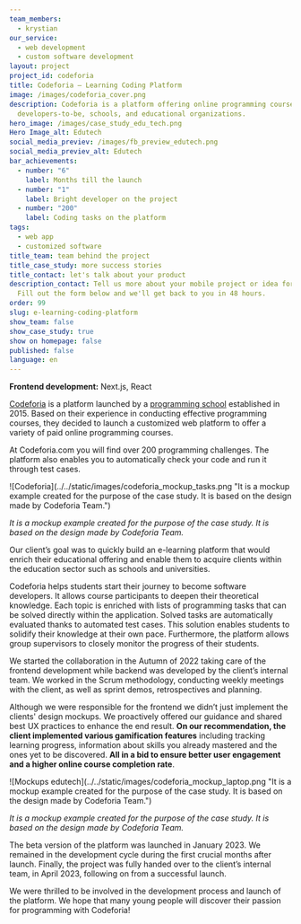 ```yaml
---
team_members:
  - krystian
our_service:
  - web development
  - custom software development
layout: project
project_id: codeforia
title: Codeforia – Learning Coding Platform
image: /images/codeforia_cover.png
description: Codeforia is a platform offering online programming courses for
  developers-to-be, schools, and educational organizations.
hero_image: /images/case_study_edu_tech.png
Hero Image_alt: Edutech
social_media_previev: /images/fb_preview_edutech.png
social_media_previev_alt: Edutech
bar_achievements:
  - number: "6"
    label: Months till the launch
  - number: "1"
    label: Bright developer on the project
  - number: "200"
    label: Coding tasks on the platform
tags:
  - web app
  - customized software
title_team: team behind the project
title_case_study: more success stories
title_contact: let's talk about your product
description_contact: Tell us more about your mobile project or idea for an app.
  Fill out the form below and we'll get back to you in 48 hours.
order: 99
slug: e-learning-coding-platform
show_team: false
show_case_study: true
show on homepage: false
published: false
language: en
---
```

<TitleWithIcon sectionTitle="main features developed by Bright Inventions:" titleIcon="/images/icons_features_svg.svg" titleIconAlt="main features" />

<SliderText sliderElements='[{"title":"Panel displaying the offering","description":"Panel offering a variety of online programming courses with a buy option."},{"title":"Users panel","description":"Users panel with available courses and lessons progress."},{"title":"Customized and UX-friendly forms","description":"Logging and registration form."},{"title":"Lesson panel with coding tasks","description":"Code editor with black and dark mode options and change history. A debugger that shows the errors."},{"title":"Code running and testing options","description":"The code is tested with the pre-designed test cases."},{"title":"Gamification festures","description":"Animations showing the code solution, tasks progress bar and more."}]' />

<TitleWithIcon sectionTitle="skills" titleIcon="/images/skills.svg" titleIconAlt="skills" />

**Frontend development:** Next.js, React

<TitleWithIcon sectionTitle="about Codeforia" titleIcon="/images/icon_title_about.svg" titleIconAlt="about" />

[Codeforia](https://www.codeforia.com/) is a platform launched by a [programming school](https://www.jacektomasiewicz.pl/) established in 2015. Based on their experience in conducting effective programming courses, they decided to launch a customized web platform to offer a variety of paid online programming courses.

At Codeforia.com you will find over 200 programming challenges. The platform also enables you to automatically check your code and run it through test cases.

<div class="image">![Codeforia](../../static/images/codeforia_mockup_tasks.png "It is a mockup example created for the purpose of the case study. It is based on the design made by Codeforia Team.")</div>

*It is a mockup example created for the purpose of the case study. It is based on the design made by Codeforia Team.*

<TitleWithIcon sectionTitle="goal" titleIcon="/images/icon_title_goal.svg" titleIconAlt="goal" />

Our client’s goal was to quickly build an e-learning platform that would enrich their educational offering and enable them to acquire clients within the education sector such as schools and universities. 

Codeforia helps students start their journey to become software developers. It allows course participants to deepen their theoretical knowledge. Each topic is enriched with lists of programming tasks that can be solved directly within the application. Solved tasks are automatically evaluated thanks to automated test cases. This solution enables students to solidify their knowledge at their own pace. Furthermore, the platform allows group supervisors to closely monitor the progress of their students.

<TitleWithIcon sectionTitle="Codeforia development process" titleIcon="/images/gearwheel.svg" titleIconAlt="Codeforia Development Process" />

We started the collaboration in the Autumn of 2022 taking care of the frontend development while backend was developed by the client’s internal team. We worked in the Scrum methodology, conducting weekly meetings with the client, as well as sprint demos, retrospectives and planning.

Although we were responsible for the frontend we didn’t just implement the clients' design mockups. We proactively offered our guidance and shared best UX practices to enhance the end result. **On our recommendation, the client implemented various gamification features** including tracking learning progress, information about skills you already mastered and the ones yet to be discovered. **All in a bid to ensure better user engagement and a higher online course completion rate**. 

<div class="image">![Mockups edutech](../../static/images/codeforia_mockup_laptop.png "It is a mockup example created for the purpose of the case study. It is based on the design made by Codeforia Team.")</div>

*It is a mockup example created for the purpose of the case study. It is based on the design made by Codeforia Team.*

<TitleWithIcon sectionTitle="outcome" titleIcon="/images/icon_result_svg.svg" titleIconAlt="outcome" />

The beta version of the platform was launched in January 2023. We remained in the development cycle during the first crucial months after launch. Finally, the project was fully handed over to the client’s internal team, in April 2023, following on from a successful launch.

We were thrilled to be involved in the development process and launch of the platform. We hope that many young people will discover their passion for programming with Codeforia!
